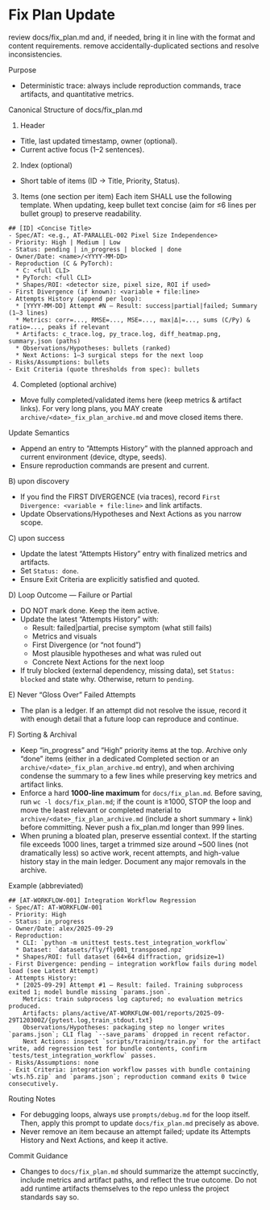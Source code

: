 # Fix Plan Update 
<task>
review docs/fix_plan.md and, if needed, bring it in line with the format and content requirements. remove accidentally-duplicated sections and resolve inconsistencies.
</task>

Purpose
- Deterministic trace: always include reproduction commands, trace artifacts, and quantitative metrics.

Canonical Structure of docs/fix_plan.md

1) Header
- Title, last updated timestamp, owner (optional).
- Current active focus (1–2 sentences).

2) Index (optional)
- Short table of items (ID → Title, Priority, Status).

3) Items (one section per item)
Each item SHALL use the following template. When updating, keep bullet text concise (aim for ≤6 lines per bullet group) to preserve readability.

```
## [ID] <Concise Title>
- Spec/AT: <e.g., AT‑PARALLEL‑002 Pixel Size Independence>
- Priority: High | Medium | Low
- Status: pending | in_progress | blocked | done
- Owner/Date: <name>/<YYYY‑MM‑DD>
- Reproduction (C & PyTorch):
  * C: <full CLI>
  * PyTorch: <full CLI>
  * Shapes/ROI: <detector size, pixel size, ROI if used>
- First Divergence (if known): <variable + file:line>
- Attempts History (append per loop):
  * [YYYY‑MM‑DD] Attempt #N — Result: success|partial|failed; Summary (1–3 lines)
  * Metrics: corr=..., RMSE=..., MSE=..., max|Δ|=..., sums (C/Py) & ratio=..., peaks if relevant
  * Artifacts: c_trace.log, py_trace.log, diff_heatmap.png, summary.json (paths)
  * Observations/Hypotheses: bullets (ranked)
  * Next Actions: 1–3 surgical steps for the next loop
- Risks/Assumptions: bullets
- Exit Criteria (quote thresholds from spec): bullets
```

4) Completed (optional archive)
- Move fully completed/validated items here (keep metrics & artifact links). For very long plans, you MAY create `archive/<date>_fix_plan_archive.md` and move closed items there.

Update Semantics 

- Append an entry to “Attempts History” with the planned approach and current environment (device, dtype, seeds).
- Ensure reproduction commands are present and current.

B) upon discovery
- If you find the FIRST DIVERGENCE (via traces), record `First Divergence: <variable + file:line>` and link artifacts.
- Update Observations/Hypotheses and Next Actions as you narrow scope.

C) upon success
- Update the latest “Attempts History” entry with finalized metrics and artifacts.
- Set `Status: done`.
- Ensure Exit Criteria are explicitly satisfied and quoted.

D) Loop Outcome — Failure or Partial
- DO NOT mark done. Keep the item active.
- Update the latest “Attempts History” with:
  * Result: failed|partial, precise symptom (what still fails)
  * Metrics and visuals
  * First Divergence (or “not found”)
  * Most plausible hypotheses and what was ruled out
  * Concrete Next Actions for the next loop
- If truly blocked (external dependency, missing data), set `Status: blocked` and state why. Otherwise, return to `pending`.

E) Never “Gloss Over” Failed Attempts
- The plan is a ledger. If an attempt did not resolve the issue, record it with enough detail that a future loop can reproduce and continue.

F) Sorting & Archival
- Keep “in_progress” and “High” priority items at the top. Archive only “done” items (either in a dedicated Completed section or an `archive/<date>_fix_plan_archive.md` entry), and when archiving condense the summary to a few lines while preserving key metrics and artifact links.
- Enforce a hard **1000-line maximum** for `docs/fix_plan.md`. Before saving, run `wc -l docs/fix_plan.md`; if the count is ≥1000, STOP the loop and move the least relevant or completed material to `archive/<date>_fix_plan_archive.md` (include a short summary + link) before committing. Never push a fix_plan.md longer than 999 lines.
- When pruning a bloated plan, preserve essential context. If the starting file exceeds 1000 lines, target a trimmed size around ~500 lines (not dramatically less) so active work, recent attempts, and high-value history stay in the main ledger. Document any major removals in the archive.

Example (abbreviated)

```
## [AT-WORKFLOW-001] Integration Workflow Regression
- Spec/AT: AT‑WORKFLOW‑001
- Priority: High
- Status: in_progress
- Owner/Date: alex/2025‑09‑29
- Reproduction:
  * CLI: `python -m unittest tests.test_integration_workflow`
  * Dataset: `datasets/fly/fly001_transposed.npz`
  * Shapes/ROI: full dataset (64×64 diffraction, gridsize=1)
- First Divergence: pending — integration workflow fails during model load (see Latest Attempt)
- Attempts History:
  * [2025‑09‑29] Attempt #1 — Result: failed. Training subprocess exited 1; model bundle missing `params.json`.
    Metrics: train subprocess log captured; no evaluation metrics produced.
    Artifacts: plans/active/AT-WORKFLOW-001/reports/2025-09-29T120300Z/{pytest.log,train_stdout.txt}
    Observations/Hypotheses: packaging step no longer writes `params.json`; CLI flag `--save_params` dropped in recent refactor.
    Next Actions: inspect `scripts/training/train.py` for the artifact write, add regression test for bundle contents, confirm `tests/test_integration_workflow` passes.
- Risks/Assumptions: none
- Exit Criteria: integration workflow passes with bundle containing `wts.h5.zip` and `params.json`; reproduction command exits 0 twice consecutively.
```

Routing Notes
- For debugging loops, always use `prompts/debug.md` for the loop itself. Then, apply this prompt to update `docs/fix_plan.md` precisely as above.
- Never remove an item because an attempt failed; update its Attempts History and Next Actions, and keep it active.

Commit Guidance
- Changes to `docs/fix_plan.md` should summarize the attempt succinctly, include metrics and artifact paths, and reflect the true outcome. Do not add runtime artifacts themselves to the repo unless the project standards say so.
